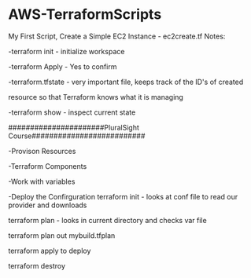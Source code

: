 # AWS-TerraformScripts
 My First Script, Create a Simple EC2 Instance - ec2create.tf
Notes:

-terraform init - initialize workspace

-terraform Apply - Yes to confirm

-terraform.tfstate - very important file, keeps track of the ID's of created

resource so that Terraform knows what it is managing

-terraform show - inspect current state





######################PluralSight Course##########################

-Provison Resources

-Terraform Components

-Work with variables

-Deploy the Confirguration
terraform init - looks at conf file to read our provider and downloads

terraform plan - looks in current directory and checks var file

terraform plan out mybuild.tfplan

terraform apply to deploy

terraform destroy 
